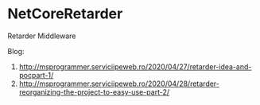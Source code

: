 # NetCoreRetarder
Retarder Middleware


Blog: 
1. http://msprogrammer.serviciipeweb.ro/2020/04/27/retarder-idea-and-pocpart-1/
2. http://msprogrammer.serviciipeweb.ro/2020/04/28/retarder-reorganizing-the-project-to-easy-use-part-2/


